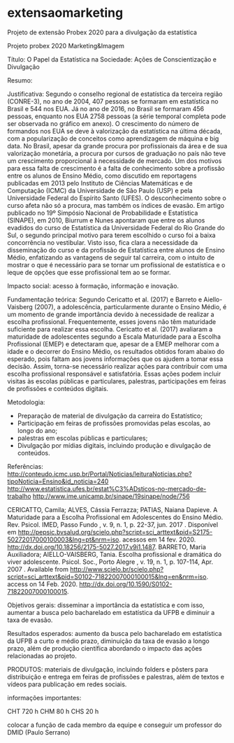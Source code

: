 # extensaomarketing
Projeto de extensão Probex 2020 para a divulgação da estatística 

Projeto probex 2020 Marketing&Imagem

Título: O Papel da Estatística na Sociedade: Ações de Conscientização e Divulgação

Resumo:

Justificativa: Segundo o conselho regional de estatística da terceira região (CONRE-3), no ano de 2004, 407 pessoas se formaram em estatística no Brasil e 544 nos EUA. Já no ano de 2016, no Brasil se formaram 456 pessoas, enquanto nos EUA 2758 pessoas (a série temporal completa pode ser observada no gráfico em anexo). O crescimento do número de formandos nos EUA se deve à valorização da estatística na última década, com a popularização de conceitos como aprendizagem de máquina e big data. No Brasil, apesar da grande procura por profissionais da área e de sua valorização monetária, a procura por cursos de graduação no país não teve um crescimento proporcional à necessidade de mercado. Um dos motivos para essa falta de crescimento é a falta de conhecimento sobre a profissão entre os alunos de Ensino Médio, como discutido em reportagens publicadas em 2013 pelo Instituto de Ciências Matemáticas e de Computação (ICMC) da Universidade de São Paulo (USP) e pela Universidade Federal do Espírito Santo (UFES). O desconhecimento sobre o curso afeta não só a procura, mas também os índices de evasão. Em artigo publicado no 19º Simpósio Nacional de Probabilidade e Estatística (SINAPE), em 2010, Biurrum e Nunes apontaram que entre os alunos evadidos do curso de Estatística da Universidade Federal do Rio Grande do Sul, o segundo principal motivo para terem escolhido o curso foi a baixa concorrência no vestibular. Visto isso, fica clara a necessidade da disseminação do curso e da profissão de Estatística entre alunos de Ensino Médio, enfatizando as vantagens de seguir tal carreira, com o intuito de mostrar o que é necessário para se tornar um profissional de estatística e o leque de opções que esse profissional tem ao se formar.

Impacto social: acesso à formação, informação e inovação.

Fundamentação teórica: Segundo Cericatto et al. (2017) e Barreto e Aiello-Vaisberg (2007), a adolescência, particularmente durante o Ensino Médio, é um momento de grande importância devido à necessidade de realizar a escolha profissional. Frequentemente, esses jovens não têm maturidade suficiente para realizar essa escolha. Cericatto et al. (2017) avaliaram a maturidade de adolescentes segundo a Escala Maturidade para a Escolha Profissional (EMEP) e detectaram que, apesar de a EMEP melhorar com a idade e o decorrer do Ensino Médio, os resultados obtidos foram abaixo do esperado, pois faltam aos jovens informações que os ajudem a tomar essa decisão. Assim, torna-se necessário realizar ações para contribuir com uma escolha profissional responsável e satisfatória. Essas ações podem incluir visitas às escolas públicas e particulares, palestras, participações em feiras de profissões e conteúdos digitais.   

Metodologia:
 - Preparação de material de divulgação da carreira do Estatístico;
 - Participação em feiras de profissões promovidas pelas escolas, ao longo do ano; 
 - palestras em escolas públicas e particulares;
 - Divulgação por mídias digitais, incluindo produção e divulgação de conteúdos.


Referências:
http://conteudo.icmc.usp.br/Portal/Noticias/leituraNoticias.php?tipoNoticia=Ensino&id_noticia=240
http://www.estatistica.ufes.br/estat%C3%ADsticos-no-mercado-de-trabalho
http://www.ime.unicamp.br/sinape/19sinape/node/756

CERICATTO, Camila; ALVES, Cássia Ferrazza; PATIAS, Naiana Dapieve. A Maturidade para a Escolha Profissional em Adolescentes do Ensino Médio. Rev. Psicol. IMED,  Passo Fundo ,  v. 9, n. 1, p. 22-37, jun.  2017 .   Disponível em <http://pepsic.bvsalud.org/scielo.php?script=sci_arttext&pid=S2175-50272017000100003&lng=pt&nrm=iso>. acessos em  14  fev.  2020.  http://dx.doi.org/10.18256/2175-5027.2017.v9i1.1487.
BARRETO, Maria Auxiliadora; AIELLO-VAISBERG, Tania. Escolha profissional e dramática do viver adolescente. Psicol. Soc.,  Porto Alegre ,  v. 19, n. 1, p. 107-114,  Apr.  2007 .   Available from <http://www.scielo.br/scielo.php?script=sci_arttext&pid=S0102-71822007000100015&lng=en&nrm=iso>. access on  14  Feb.  2020.  http://dx.doi.org/10.1590/S0102-71822007000100015.

Objetivos gerais: disseminar a importância da estatística e com isso, aumentar a busca pelo bacharelado em estatística da UFPB e diminuir a taxa de evasão.

Resultados esperados: aumento da busca pelo bacharelado em estatística da UFPB a curto e médio prazo, diminuição da taxa de evasão a longo prazo, além de produção científica abordando o impacto das ações relacionadas ao projeto.


PRODUTOS: materiais de divulgação, incluindo folders e pôsters para distribuição e entrega em feiras de profissões e palestras, além de textos e vídeos para publicação em redes sociais.



informações importantes:

CHT 720 h
CHM 80 h
CHS 20 h

colocar a função de cada membro da equipe e conseguir um professor do DMID (Paulo Serrano)




